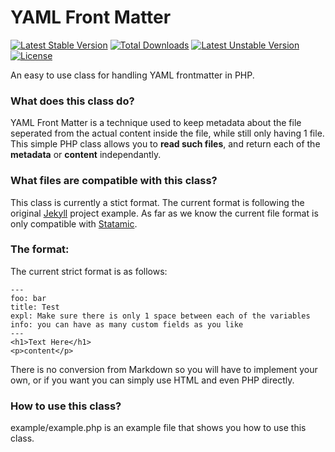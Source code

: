 YAML Front Matter
================
[![Latest Stable Version](https://poser.pugx.org/modularr/yaml-front-matter/v/stable.svg)](https://packagist.org/packages/modularr/yaml-front-matter) [![Total Downloads](https://poser.pugx.org/modularr/yaml-front-matter/downloads.svg)](https://packagist.org/packages/modularr/yaml-front-matter) [![Latest Unstable Version](https://poser.pugx.org/modularr/yaml-front-matter/v/unstable.svg)](https://packagist.org/packages/modularr/yaml-front-matter) [![License](https://poser.pugx.org/modularr/yaml-front-matter/license.svg)](https://packagist.org/packages/modularr/yaml-front-matter)

An easy to use class for handling YAML frontmatter in PHP.

### What does this class do?

YAML Front Matter is a technique used to keep metadata about the file seperated from the actual content inside the file, while still only having 1 file. This simple PHP class allows you to **read such files**, and return each of the **metadata** or **content** independantly.

### What files are compatible with this class?

This class is currently a stict format. The current format is following the original [Jekyll](https://github.com/mojombo/jekyll/wiki/yaml-front-matter) project example. As far as we know the current file format is only compatible with [Statamic](http://statamic.com/ "Statamic is a flexible, flat file CMS").


### The format:

The current strict format is as follows:

	---
	foo: bar
	title: Test
	expl: Make sure there is only 1 space between each of the variables
	info: you can have as many custom fields as you like
	---
	<h1>Text Here</h1>
	<p>content</p>

There is no conversion from Markdown so you will have to implement your own, or if you want you can simply use HTML and even PHP directly.

### How to use this class?

example/example.php is an example file that shows you how to use this class.
